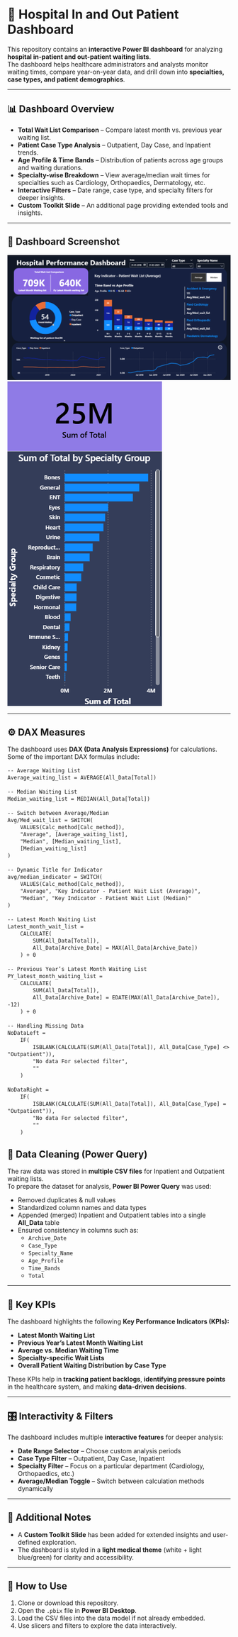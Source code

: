 # 🏥 Hospital In and Out Patient Dashboard  

This repository contains an **interactive Power BI dashboard** for analyzing **hospital in-patient and out-patient waiting lists**.  
The dashboard helps healthcare administrators and analysts monitor waiting times, compare year-on-year data, and drill down into **specialties, case types, and patient demographics**.  

---

## 📊 Dashboard Overview  

- **Total Wait List Comparison** – Compare latest month vs. previous year waiting list.  
- **Patient Case Type Analysis** – Outpatient, Day Case, and Inpatient trends.  
- **Age Profile & Time Bands** – Distribution of patients across age groups and waiting durations.  
- **Specialty-wise Breakdown** – View average/median wait times for specialties such as Cardiology, Orthopaedics, Dermatology, etc.  
- **Interactive Filters** – Date range, case type, and specialty filters for deeper insights.  
- **Custom Toolkit Slide** – An additional page providing extended tools and insights.  

---

## 📸 Dashboard Screenshot  

![Dashboard Preview](./images/dashboard.png)  
![ToolKit Preview](./images/ToolKit.png)  

---

## ⚙️ DAX Measures  

The dashboard uses **DAX (Data Analysis Expressions)** for calculations.  
Some of the important DAX formulas include:  

```DAX
-- Average Waiting List
Average_waiting_list = AVERAGE(All_Data[Total])

-- Median Waiting List
Median_waiting_list = MEDIAN(All_Data[Total])

-- Switch between Average/Median
Avg/Med_wait_list = SWITCH(
    VALUES(Calc_method[Calc_method]),
    "Average", [Average_waiting_list],
    "Median", [Median_waiting_list],
    [Median_waiting_list]
)

-- Dynamic Title for Indicator
avg/median_indicator = SWITCH(
    VALUES(Calc_method[Calc_method]),
    "Average", "Key Indicator - Patient Wait List (Average)",
    "Median", "Key Indicator - Patient Wait List (Median)"
)

-- Latest Month Waiting List
Latest_month_wait_list =
    CALCULATE(
        SUM(All_Data[Total]),
        All_Data[Archive_Date] = MAX(All_Data[Archive_Date])
    ) + 0

-- Previous Year’s Latest Month Waiting List
PY_latest_month_waiting_list =
    CALCULATE(
        SUM(All_Data[Total]),
        All_Data[Archive_Date] = EDATE(MAX(All_Data[Archive_Date]), -12)
    ) + 0

-- Handling Missing Data
NoDataLeft =
    IF(
        ISBLANK(CALCULATE(SUM(All_Data[Total]), All_Data[Case_Type] <> "Outpatient")),
        "No data For selected filter",
        ""
    )

NoDataRight =
    IF(
        ISBLANK(CALCULATE(SUM(All_Data[Total]), All_Data[Case_Type] = "Outpatient")),
        "No data For selected filter",
        ""
    )
```

## 🧹 Data Cleaning (Power Query)

The raw data was stored in **multiple CSV files** for Inpatient and Outpatient waiting lists.  
To prepare the dataset for analysis, **Power BI Power Query** was used:

- Removed duplicates & null values  
- Standardized column names and data types  
- Appended (merged) Inpatient and Outpatient tables into a single **All_Data** table  
- Ensured consistency in columns such as:  
  - `Archive_Date`  
  - `Case_Type`  
  - `Specialty_Name`  
  - `Age_Profile`  
  - `Time_Bands`  
  - `Total`  

---

## 🎯 Key KPIs

The dashboard highlights the following **Key Performance Indicators (KPIs):**

- **Latest Month Waiting List**  
- **Previous Year’s Latest Month Waiting List**  
- **Average vs. Median Waiting Time**  
- **Specialty-specific Wait Lists**  
- **Overall Patient Waiting Distribution by Case Type**  

These KPIs help in **tracking patient backlogs**, **identifying pressure points** in the healthcare system, and making **data-driven decisions**.  

---

## 🎛️ Interactivity & Filters

The dashboard includes multiple **interactive features** for deeper analysis:

- **Date Range Selector** – Choose custom analysis periods  
- **Case Type Filter** – Outpatient, Day Case, Inpatient  
- **Specialty Filter** – Focus on a particular department (Cardiology, Orthopaedics, etc.)  
- **Average/Median Toggle** – Switch between calculation methods dynamically  

---

## 📌 Additional Notes

- A **Custom Toolkit Slide** has been added for extended insights and user-defined exploration.  
- The dashboard is styled in a **light medical theme** (white + light blue/green) for clarity and accessibility.  

---

## 🚀 How to Use

1. Clone or download this repository.  
2. Open the `.pbix` file in **Power BI Desktop**.  
3. Load the CSV files into the data model if not already embedded.  
4. Use slicers and filters to explore the data interactively.  
